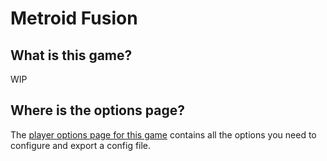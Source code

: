 # Metroid Fusion

## What is this game?

WIP

## Where is the options page?

The [player options page for this game](../player-options) contains all the options you need to configure
and export a config file.
